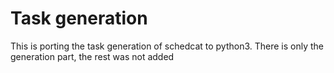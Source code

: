# Task generation
This is porting the task generation of schedcat to python3. There is only the generation part, the rest was not added